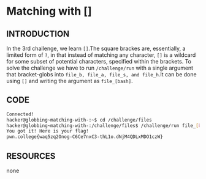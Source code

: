 # Matching with []
## INTRODUCTION 
In the 3rd challenge, we learn `[]`.The square brackes are, essentially, a limited form of `?`, in that instead of matching any character,
`[]` is a wildcard for some subset of potential characters, specified within the brackets.
To solve the challenge we have to run `/challenge/run` with a single argument that bracket-globs into `file_b, file_a, file_s, and file_h`.It can be done using `[]` and writing the argument as `file_[bash]`.
## CODE 
```bash
Connected!
hacker@globbing~matching-with-:~$ cd /challenge/files
hacker@globbing~matching-with-:/challenge/files$ /challenge/run file_[bash]
You got it! Here is your flag!
pwn.college{waq5zq2Onog-C6Ce7nxC3-thL1o.dNjM4QDLxMDO1czW}
```
## RESOURCES
none

